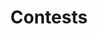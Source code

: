 ---
layout: default
title: Contests
nav_order: 1
permalink: ICPC-Camp/Contests
has_children: true
parent: ICPC-Camp
---
